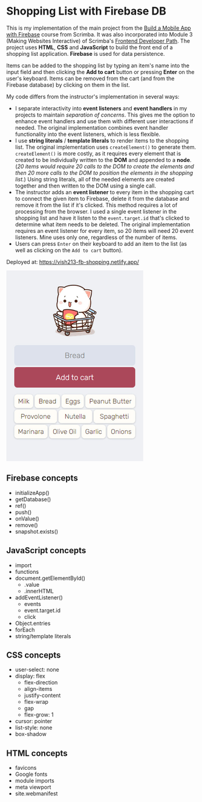 # Shopping List with Firebase DB

This is my implementation of the main project from the [Build a Mobile App with Firebase](https://scrimba.com/learn/firebase) course from Scrimba. It was also incorporated into Module 3 (Making Websites Interactive) of Scrimba's [Frontend Developer Path](https://scrimba.com/learn/frontend). The project uses __HTML__, __CSS__ and __JavaScript__ to build the front end of a shopping list application. __Firebase__ is used for data persistence.

Items can be added to the shopping list by typing an item's name into the input field and then clicking the __Add to cart__ button or pressing __Enter__ on the user's keyboard. Items can be removed from the cart (and from the Firebase database) by clicking on them in the list.

My code differs from the instructor's implementation in several ways:

- I separate interactivity into __event listeners__ and __event handlers__ in my projects to maintain *separation of concerns*. This gives me the option to enhance event handlers and use them with different user interactions if needed. The original implementation combines event handler functionality into the event listeners, which is less flexible.
- I use __string literals__ / __template literals__ to render items to the shopping list. The original implementation uses `createElement()` to generate them. `createElement()` is more costly, as it requires every element that is created to be individually written to the __DOM__ and appended to a __node__. (*20 items would require 20 calls to the DOM to create the elements and then 20 more calls to the DOM to position the elements in the shopping list.*) Using string literals, all of the needed elements are created together and then written to the DOM using a single call.
- The instructor adds an __event listener__ to every item in the shopping cart to connect the given item to Firebase, delete it from the database and remove it from the list if it's clicked. This method requires a lot of processing from the browser. I used a single event listener in the shopping list and have it listen to the `event.target.id` that's clicked to determine what item needs to be deleted. The original implementation requires an event listener for every item, so 20 items will need 20 event listeners. Mine uses only one, regardless of the number of items.
- Users can press `Enter` on their keyboard to add an item to the list (as well as clicking on the `Add to cart` button).

Deployed at: https://vish213-fb-shopping.netlify.app/

![](https://github.com/vishalicious213/shopping-firebase/blob/main/img/screenshot.jpg)

## Firebase concepts

- initializeApp()
- getDatabase()
- ref()
- push()
- onValue()
- remove()
- snapshot.exists()

## JavaScript concepts

- import
- functions
- document.getElementById()
    - .value
    - .innerHTML
- addEventListener()
    - events
    - event.target.id
    - click
- Object.entries
- forEach
- string/template literals

## CSS concepts

- user-select: none
- display: flex
    - flex-direction
    - align-items
    - justify-content
    - flex-wrap
    - gap
    - flex-grow: 1
- cursor: pointer
- list-style: none
- box-shadow

## HTML concepts

- favicons
- Google fonts
- module imports
- meta viewport
- site.webmanifest